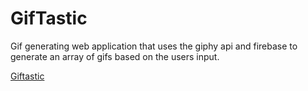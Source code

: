 # GifTastic
Gif generating web application that uses the giphy api and firebase to generate an array of gifs based on the users input.

[Giftastic](https://jamesbaine.github.io/GifTastic/)
